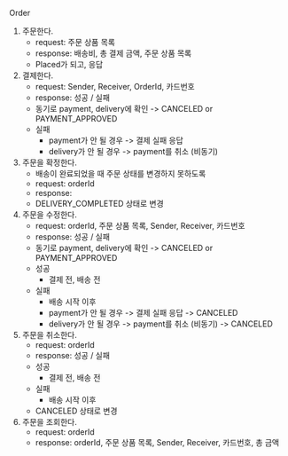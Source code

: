 Order
1. 주문한다.
    * request: 주문 상품 목록
    * response: 배송비, 총 결제 금액, 주문 상품 목록
    * Placed가 되고, 응답
2. 결제한다.
    * request: Sender, Receiver, OrderId, 카드번호
    * response: 성공 / 실패
    * 동기로 payment, delivery에 확인 -> CANCELED or PAYMENT_APPROVED
    * 실패
        * payment가 안 될 경우 -> 결제 실패 응답
        * delivery가 안 될 경우 -> payment를 취소 (비동기)
3. 주문을 확정한다.
    * 배송이 완료되었을 때 주문 상태를 변경하지 못하도록
    * request: orderId
    * response:
    * DELIVERY_COMPLETED 상태로 변경
4. 주문을 수정한다.
    * request: orderId, 주문 상품 목록, Sender, Receiver, 카드번호
    * response: 성공 / 실패
    * 동기로 payment, delivery에 확인 -> CANCELED or PAYMENT_APPROVED
    * 성공
        * 결제 전, 배송 전
    * 실패
        * 배송 시작 이후
        * payment가 안 될 경우 -> 결제 실패 응답 -> CANCELED
        * delivery가 안 될 경우 -> payment를 취소 (비동기) -> CANCELED
5. 주문을 취소한다.
    * request: orderId
    * response: 성공 / 실패
    * 성공
        * 결제 전, 배송 전
    * 실패
        * 배송 시작 이후
    * CANCELED 상태로 변경
6. 주문을 조회한다.
    * request: orderId
    * response: orderId, 주문 상품 목록, Sender, Receiver, 카드번호, 총 금액